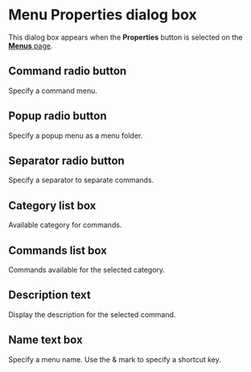 # Menu Properties dialog box

This dialog box appears when the **Properties** button is selected on the [**Menus** page](../index).

## Command radio button

Specify a command menu.

## Popup radio button

Specify a popup menu as a menu folder.

## Separator radio button

Specify a separator to separate commands.

## Category list box

Available category for commands.

## Commands list box

Commands available for the selected category.

## Description text

Display the description for the selected command.

## Name text box

Specify a menu name. Use the & mark to specify a shortcut key.

